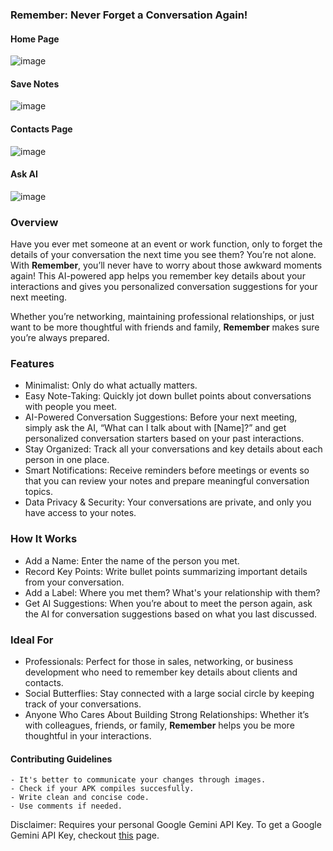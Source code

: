 ### Remember: Never Forget a Conversation Again!

#### Home Page
  
![image](https://github.com/user-attachments/assets/570219ed-3198-4fb0-891f-3e568a300c6a)

#### Save Notes
  
![image](https://github.com/user-attachments/assets/e2777b39-88a0-4930-8554-a465fddd3764)

#### Contacts Page
  
![image](https://github.com/user-attachments/assets/400b4be8-3709-4c3b-9087-4ac7a1dff943)

#### Ask AI

![image](https://github.com/user-attachments/assets/b624bd61-17ea-4373-9cd8-82af991d8d11)

### Overview

Have you ever met someone at an event or work function, only to forget the details of your conversation the next time you see them? You’re not alone. With **Remember**, you’ll never have to worry about those awkward moments again! This AI-powered app helps you remember key details about your interactions and gives you personalized conversation suggestions for your next meeting.

Whether you’re networking, maintaining professional relationships, or just want to be more thoughtful with friends and family, **Remember** makes sure you’re always prepared.

### Features
- Minimalist: Only do what actually matters.
- Easy Note-Taking: Quickly jot down bullet points about conversations with people you meet.
- AI-Powered Conversation Suggestions: Before your next meeting, simply ask the AI, “What can I talk about with [Name]?” and get personalized conversation starters based on your past interactions.
- Stay Organized: Track all your conversations and key details about each person in one place.
- Smart Notifications: Receive reminders before meetings or events so that you can review your notes and prepare meaningful conversation topics.
- Data Privacy & Security: Your conversations are private, and only you have access to your notes.

### How It Works
- Add a Name: Enter the name of the person you met.
- Record Key Points: Write bullet points summarizing important details from your conversation.
- Add a Label: Where you met them? What's your relationship with them?
- Get AI Suggestions: When you’re about to meet the person again, ask the AI for conversation suggestions based on what you last discussed.

### Ideal For
- Professionals: Perfect for those in sales, networking, or business development who need to remember key details about clients and contacts.
- Social Butterflies: Stay connected with a large social circle by keeping track of your conversations.
- Anyone Who Cares About Building Strong Relationships: Whether it’s with colleagues, friends, or family, **Remember** helps you be more thoughtful in your interactions.


#### Contributing Guidelines
```
- It's better to communicate your changes through images.
- Check if your APK compiles succesfully.
- Write clean and concise code.
- Use comments if needed.
```

Disclaimer: Requires your personal Google Gemini API Key. To get a Google Gemini API Key, checkout [this](https://ai.google.dev/aistudio?_gl=1*b79mjb*_up*MQ..&gclid=CjwKCAjwx4O4BhAnEiwA42SbVPHiWCD1xlaMJYz00JCOo_oN4l7Ia8UvxA-NRHL5lM1pscR40AamPhoCVZwQAvD_BwE) page.
